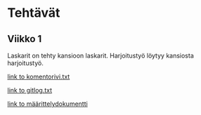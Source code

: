 # Tehtävät

## Viikko 1
Laskarit on tehty kansioon laskarit. Harjoitustyö löytyy kansiosta harjoitustyö. 

[link to komentorivi.txt](https://github.com/Mazaalto/ot-harjoitustyo2020/blob/master/laskarit/viikko1/komentorivi.txt)


[link to gitlog.txt](https://github.com/Mazaalto/ot-harjoitustyo2020/blob/master/laskarit/viikko1/gitlog.txt)

[link to määrittelydokumentti](https://github.com/Mazaalto/ot-harjoitustyo2020/blob/master/dokumentaatio/maarittelydokumentti.md)
